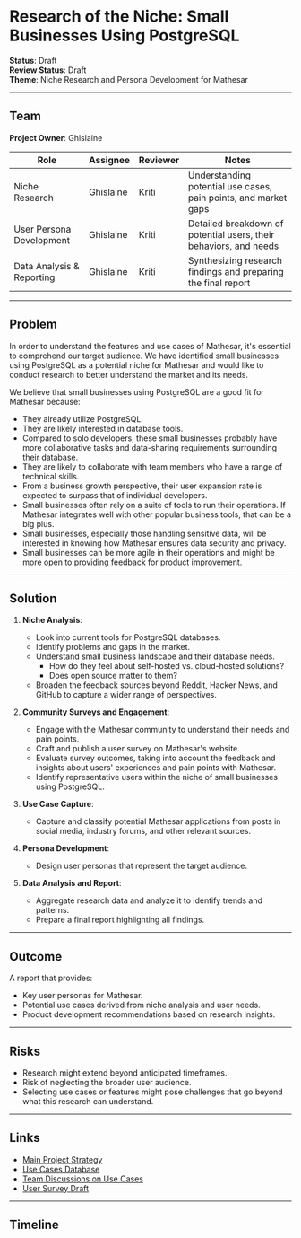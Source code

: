 # Research of the Niche: Small Businesses Using PostgreSQL

**Status**: Draft  
**Review Status**: Draft  
**Theme**: Niche Research and Persona Development for Mathesar

---

## Team

**Project Owner**: Ghislaine

| Role                        | Assignee     | Reviewer | Notes                                                        |
| --------------------------- | ------------ | -------- | ------------------------------------------------------------ |
| Niche Research             | Ghislaine    | Kriti    | Understanding potential use cases, pain points, and market gaps |
| User Persona Development    | Ghislaine    | Kriti    | Detailed breakdown of potential users, their behaviors, and needs |
| Data Analysis & Reporting   | Ghislaine    | Kriti    | Synthesizing research findings and preparing the final report |

---

## Problem

In order to understand the features and use cases of Mathesar, it's essential to comprehend our target audience. We have identified small businesses using PostgreSQL as a potential niche for Mathesar and would like to conduct research to better understand the market and its needs.

We believe that small businesses using PostgreSQL are a good fit for Mathesar because:

- They already utilize PostgreSQL.
- They are likely interested in database tools.
- Compared to solo developers, these small businesses probably have more collaborative tasks and data-sharing requirements surrounding their database.
- They are likely to collaborate with team members who have a range of technical skills.
- From a business growth perspective, their user expansion rate is expected to surpass that of individual developers.
- Small businesses often rely on a suite of tools to run their operations. If Mathesar integrates well with other popular business tools, that can be a big plus.
- Small businesses, especially those handling sensitive data, will be interested in knowing how Mathesar ensures data security and privacy.
- Small businesses can be more agile in their operations and might be more open to providing feedback for product improvement.

---

## Solution

1. **Niche Analysis**:
   - Look into current tools for PostgreSQL databases.
   - Identify problems and gaps in the market.
   - Understand small business landscape and their database needs.
     - How do they feel about self-hosted vs. cloud-hosted solutions?
     - Does open source matter to them?
   - Broaden the feedback sources beyond Reddit, Hacker News, and GitHub to capture a wider range of perspectives.

2. **Community Surveys and Engagement**:

   - Engage with the Mathesar community to understand their needs and pain points.
   - Craft and publish a user survey on Mathesar's website.
   - Evaluate survey outcomes, taking into account the feedback and insights about users' experiences and pain points with Mathesar.
   - Identify representative users within the niche of small businesses using PostgreSQL.

3. **Use Case Capture**:
   - Capture and classify potential Mathesar applications from posts in social media, industry forums, and other relevant sources.

4. **Persona Development**:
   - Design user personas that represent the target audience.

5. **Data Analysis and Report**:
   - Aggregate research data and analyze it to identify trends and patterns.
   - Prepare a final report highlighting all findings.

---

## Outcome

A report that provides:

- Key user personas for Mathesar.
- Potential use cases derived from niche analysis and user needs.
- Product development recommendations based on research insights.

---

## Risks

- Research might extend beyond anticipated timeframes.
- Risk of neglecting the broader user audience.
- Selecting use cases or features might pose challenges that go beyond what this research can understand.

---

## Links

- [Main Project Strategy](https://hackmd.io/Ys9xfGZBTK-OaSCTrKPxNw)
- [Use Cases Database](https://internal.mathesar.org/db/mathesar_tables/14/)
- [Team Discussions on Use Cases](https://hackmd.io/zYChtLI2RSiSs8-61zN3Yw)
- [User Survey Draft](https://hackmd.io/NI4LU3GrQ62vl5_nyOa2LA)

---

## Timeline
